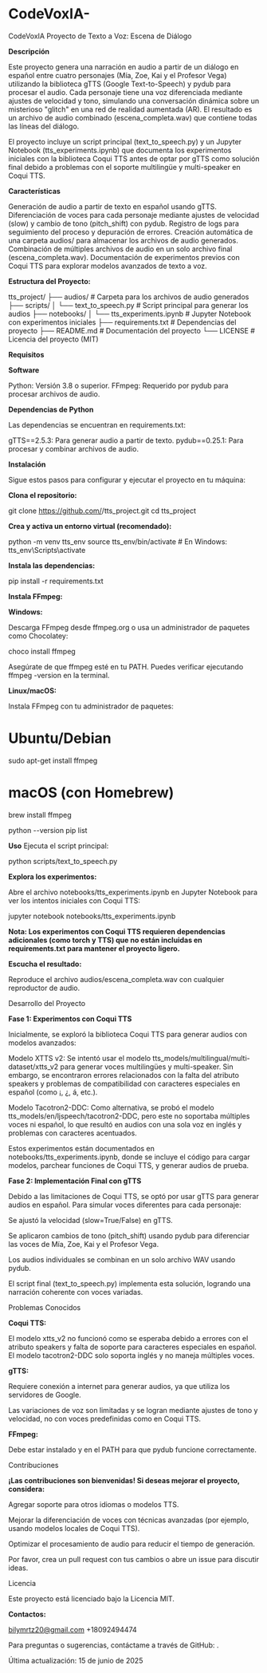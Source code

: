 # CodeVoxIA-
CodeVoxIA 
Proyecto de Texto a Voz: Escena de Diálogo

**Descripción**

Este proyecto genera una narración en audio a partir de un diálogo en español entre cuatro personajes (Mía, Zoe, Kai y el Profesor Vega) utilizando la biblioteca gTTS (Google Text-to-Speech) y pydub para procesar el audio. Cada personaje tiene una voz diferenciada mediante ajustes de velocidad y tono, simulando una conversación dinámica sobre un misterioso "glitch" en una red de realidad aumentada (AR). El resultado es un archivo de audio combinado (escena_completa.wav) que contiene todas las líneas del diálogo.

El proyecto incluye un script principal (text_to_speech.py) y un Jupyter Notebook (tts_experiments.ipynb) que documenta los experimentos iniciales con la biblioteca Coqui TTS antes de optar por gTTS como solución final debido a problemas con el soporte multilingüe y multi-speaker en Coqui TTS.

**Características**

Generación de audio a partir de texto en español usando gTTS.
Diferenciación de voces para cada personaje mediante ajustes de velocidad (slow) y cambio de tono (pitch_shift) con pydub.
Registro de logs para seguimiento del proceso y depuración de errores.
Creación automática de una carpeta audios/ para almacenar los archivos de audio generados.
Combinación de múltiples archivos de audio en un solo archivo final (escena_completa.wav).
Documentación de experimentos previos con Coqui TTS para explorar modelos avanzados de texto a voz.

**Estructura del Proyecto:**

tts_project/
├── audios/                     # Carpeta para los archivos de audio generados
├── scripts/
│   └── text_to_speech.py       # Script principal para generar los audios
├── notebooks/
│   └── tts_experiments.ipynb   # Jupyter Notebook con experimentos iniciales
├── requirements.txt            # Dependencias del proyecto
├── README.md                   # Documentación del proyecto
└── LICENSE                     # Licencia del proyecto (MIT)

**Requisitos**

**Software**

Python: Versión 3.8 o superior.
FFmpeg: Requerido por pydub para procesar archivos de audio.

**Dependencias de Python**

Las dependencias se encuentran en requirements.txt:

gTTS==2.5.3: Para generar audio a partir de texto.
pydub==0.25.1: Para procesar y combinar archivos de audio.


**Instalación**

Sigue estos pasos para configurar y ejecutar el proyecto en tu máquina:

**Clona el repositorio:**

git clone https://github.com/<tu-usuario>/tts_project.git
cd tts_project

**Crea y activa un entorno virtual (recomendado):**

python -m venv tts_env
source tts_env/bin/activate  # En Windows: tts_env\Scripts\activate

**Instala las dependencias:**

pip install -r requirements.txt

**Instala FFmpeg:**

**Windows:**

Descarga FFmpeg desde ffmpeg.org o usa un administrador de paquetes como Chocolatey:

choco install ffmpeg

Asegúrate de que ffmpeg esté en tu PATH. Puedes verificar ejecutando ffmpeg -version en la terminal.

**Linux/macOS:**

Instala FFmpeg con tu administrador de paquetes:

# Ubuntu/Debian
sudo apt-get install ffmpeg
# macOS (con Homebrew)
brew install ffmpeg

python --version
pip list

**Uso**
Ejecuta el script principal:

python scripts/text_to_speech.py

**Explora los experimentos:**

Abre el archivo notebooks/tts_experiments.ipynb en Jupyter Notebook para ver los intentos iniciales con Coqui TTS:

jupyter notebook notebooks/tts_experiments.ipynb

**Nota: Los experimentos con Coqui TTS requieren dependencias adicionales (como torch y TTS) que no están incluidas en requirements.txt para mantener el proyecto ligero.**

**Escucha el resultado:**

Reproduce el archivo audios/escena_completa.wav con cualquier reproductor de audio.

Desarrollo del Proyecto

**Fase 1: Experimentos con Coqui TTS**

Inicialmente, se exploró la biblioteca Coqui TTS para generar audios con modelos avanzados:

Modelo XTTS v2: Se intentó usar el modelo tts_models/multilingual/multi-dataset/xtts_v2 para generar voces multilingües y multi-speaker. Sin embargo, se encontraron errores relacionados con la falta del atributo speakers y problemas de compatibilidad con caracteres especiales en español (como ¡, ¿, á, etc.).

Modelo Tacotron2-DDC: Como alternativa, se probó el modelo tts_models/en/ljspeech/tacotron2-DDC, pero este no soportaba múltiples voces ni español, lo que resultó en audios con una sola voz en inglés y problemas con caracteres acentuados.

Estos experimentos están documentados en notebooks/tts_experiments.ipynb, donde se incluye el código para cargar modelos, parchear funciones de Coqui TTS, y generar audios de prueba.

**Fase 2: Implementación Final con gTTS**

Debido a las limitaciones de Coqui TTS, se optó por usar gTTS para generar audios en español. Para simular voces diferentes para cada personaje:

Se ajustó la velocidad (slow=True/False) en gTTS.

Se aplicaron cambios de tono (pitch_shift) usando pydub para diferenciar las voces de Mía, Zoe, Kai y el Profesor Vega.

Los audios individuales se combinan en un solo archivo WAV usando pydub.

El script final (text_to_speech.py) implementa esta solución, logrando una narración coherente con voces variadas.

Problemas Conocidos

**Coqui TTS:**

El modelo xtts_v2 no funcionó como se esperaba debido a errores con el atributo speakers y falta de soporte para caracteres especiales en español.
El modelo tacotron2-DDC solo soporta inglés y no maneja múltiples voces.

**gTTS:**

Requiere conexión a internet para generar audios, ya que utiliza los servidores de Google.

Las variaciones de voz son limitadas y se logran mediante ajustes de tono y velocidad, no con voces predefinidas como en Coqui TTS.

**FFmpeg:**

Debe estar instalado y en el PATH para que pydub funcione correctamente.

Contribuciones

**¡Las contribuciones son bienvenidas! Si deseas mejorar el proyecto, considera:**

Agregar soporte para otros idiomas o modelos TTS.

Mejorar la diferenciación de voces con técnicas avanzadas (por ejemplo, usando modelos locales de Coqui TTS).

Optimizar el procesamiento de audio para reducir el tiempo de generación.

Por favor, crea un pull request con tus cambios o abre un issue para discutir ideas.

Licencia

Este proyecto está licenciado bajo la Licencia MIT.

**Contactos:**

bilymrtz20@gmail.com
+18092494474

Para preguntas o sugerencias, contáctame a través de GitHub: .

Última actualización: 15 de junio de 2025
